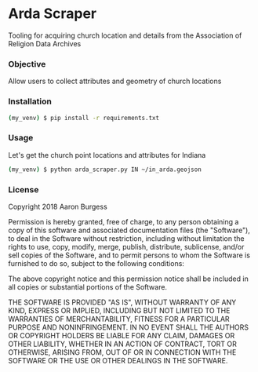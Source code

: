 # Arda Scraper
Tooling for acquiring church location and details from the Association of Religion Data Archives

### Objective

Allow users to collect attributes and geometry of church locations

### Installation

```bash
(my_venv) $ pip install -r requirements.txt
```

### Usage

Let's get the church point locations and attributes for Indiana

```bash
(my_venv) $ python arda_scraper.py IN ~/in_arda.geojson
```

### License

Copyright 2018 Aaron Burgess

Permission is hereby granted, free of charge, to any person obtaining a copy of this software and associated documentation files (the "Software"), to deal in the Software without restriction, including without limitation the rights to use, copy, modify, merge, publish, distribute, sublicense, and/or sell copies of the Software, and to permit persons to whom the Software is furnished to do so, subject to the following conditions:

The above copyright notice and this permission notice shall be included in all copies or substantial portions of the Software.

THE SOFTWARE IS PROVIDED "AS IS", WITHOUT WARRANTY OF ANY KIND, EXPRESS OR IMPLIED, INCLUDING BUT NOT LIMITED TO THE WARRANTIES OF MERCHANTABILITY, FITNESS FOR A PARTICULAR PURPOSE AND NONINFRINGEMENT. IN NO EVENT SHALL THE AUTHORS OR COPYRIGHT HOLDERS BE LIABLE FOR ANY CLAIM, DAMAGES OR OTHER LIABILITY, WHETHER IN AN ACTION OF CONTRACT, TORT OR OTHERWISE, ARISING FROM, OUT OF OR IN CONNECTION WITH THE SOFTWARE OR THE USE OR OTHER DEALINGS IN THE SOFTWARE.
